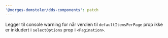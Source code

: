 ```yaml
---
'@norges-domstoler/dds-components': patch
---
```


Legger til console warning for når verdien til `defaultItemsPerPage` prop ikke er inkludert i `selectOptions` prop i `<Pagination>`.
